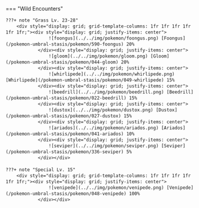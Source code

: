 

=== "Wild Encounters"


	???+ note "Grass Lv. 23-28"
		<div style="display: grid; grid-template-columns: 1fr 1fr 1fr 1fr 1fr 1fr;"><div style="display: grid; justify-items: center">
                    ![foongus](../../img/pokemon/foongus.png) [Foongus](/pokemon-umbral-stasis/pokemon/590-foongus) 20%
                </div><div style="display: grid; justify-items: center">
                    ![gloom](../../img/pokemon/gloom.png) [Gloom](/pokemon-umbral-stasis/pokemon/044-gloom) 20%
                </div><div style="display: grid; justify-items: center">
                    ![whirlipede](../../img/pokemon/whirlipede.png) [Whirlipede](/pokemon-umbral-stasis/pokemon/049-whirlipede) 15%
                </div><div style="display: grid; justify-items: center">
                    ![beedrill](../../img/pokemon/beedrill.png) [Beedrill](/pokemon-umbral-stasis/pokemon/022-beedrill) 15%
                </div><div style="display: grid; justify-items: center">
                    ![dustox](../../img/pokemon/dustox.png) [Dustox](/pokemon-umbral-stasis/pokemon/027-dustox) 15%
                </div><div style="display: grid; justify-items: center">
                    ![ariados](../../img/pokemon/ariados.png) [Ariados](/pokemon-umbral-stasis/pokemon/041-ariados) 10%
                </div><div style="display: grid; justify-items: center">
                    ![seviper](../../img/pokemon/seviper.png) [Seviper](/pokemon-umbral-stasis/pokemon/336-seviper) 5%
                </div></div>

	???+ note "Special Lv. 15"
		<div style="display: grid; grid-template-columns: 1fr 1fr 1fr 1fr 1fr 1fr;"><div style="display: grid; justify-items: center">
                    ![venipede](../../img/pokemon/venipede.png) [Venipede](/pokemon-umbral-stasis/pokemon/048-venipede) 100%
                </div></div>



